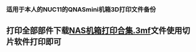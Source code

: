 ### 适用于本人的NUC11的QNASmini机箱3D打印文件备份
## 打印全部部件下载[NAS机箱打印合集.3mf](https://github.com/kxgx/xgxv-NUC11-QNASmini/raw/refs/heads/main/NAS%E6%9C%BA%E7%AE%B1%E6%89%93%E5%8D%B0%E5%90%88%E9%9B%86.3mf)文件使用切片软件打印即可
